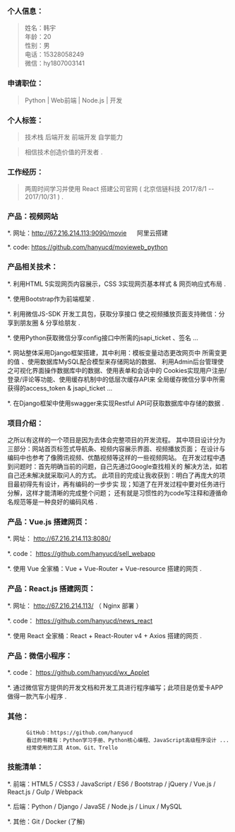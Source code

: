  ### 个人信息：

> 姓名：韩宇       
> 年龄：20       
> 性别：男  
> 电话：15328058249           
> 微信：hy1807003141

### 申请职位：

> Python | Web前端 | Node.js | 开发

### 个人标签：

>  技术栈   后端开发   前端开发   自学能力  

> 相信技术创造价值的开发者 .

### 工作经历：

> 两周时间学习并使用 React 搭建公司官网 ( 北京信链科技 2017/8/1 -- 2017/10/31 ) .

### 产品：视频网站

   *. 网址：http://67.216.214.113:9090/movie &nbsp;&nbsp;&nbsp;&nbsp; 阿里云搭建

   *. code:
   			https://github.com/hanyucd/movieweb_python

### 产品相关技术：

   *. 利用HTML 5实现网页内容展示，CSS 3实现网页基本样式 & 网页响应式布局 .

   *. 使用Bootstrap作为前端框架 .

   *. 利用微信JS-SDK 开发工具包，获取分享接口
      使之视频播放页面支持微信：分享到朋友圈 & 分享给朋友 .

   *. 使用Python获取微信分享config接口中所需的jsapi_ticket 、签名 ...

   *. 网站整体采用Django框架搭建，其中利用：模板变量动态更改网页中
      所需变更的值 、使用数据库MySQL配合模型来存储网站的数据、
      利用Admin后台管理使之可视化界面操作数据库中的数据、使用表单和会话中的
      Cookies实现用户注册/登录/评论等功能、使用缓存机制中的低层次缓存API来
      全局缓存微信分享中所需获得的access_token & jsapi_ticket ...

   *. 在Django框架中使用swagger来实现Restful API可获取数据库中存储的数据 .

### 项目介绍：

   之所以有这样的一个项目是因为去体会完整项目的开发流程。
   其中项目设计分为三部分：网站首页标签式导航条、视频内容展示界面、视频播放页面；
   在设计与编码中也参考了像腾讯视频、优酷视频等这样的一些视频网站。
   在开发过程中遇到问题时：首先明确当前的问题，自己先通过Google查找相关的
   解决方法，如若自己还未解决就采取问人的方式。
   此项目的完成让我收获到：明白了再庞大的项目最初得先有设计，再有编码的一步步实
   现；知道了在开发过程中要对任务进行分解，这样才能清晰的完成整个问题；
   还有就是习惯性的为code写注释和遵循命名规范等是一种良好的编码风格 .

### 产品：Vue.js 搭建网页：

   *. 网址： http://67.216.214.113:8080/

   *. code：
 		   https://github.com/hanyucd/sell_webapp

   *. 使用 Vue 全家桶：Vue + Vue-Router + Vue-resource 搭建的网页 .


### 产品：React.js 搭建网页：

   *. 网址： http://67.216.214.113/   （ Nginx 部署 ）

   *. code：
		   https://github.com/hanyucd/news_react

   *. 使用 React 全家桶：React + React-Router v4 + Axios 搭建的网页 .


### 产品：微信小程序：

*. code：
     https://github.com/hanyucd/wx_Applet

*. 通过微信官方提供的开发文档和开发工具进行程序编写；此项目是仿爱卡APP
  做得一款汽车小程序 .

### 其他：

          GitHub：https://github.com/hanyucd  
          看过的书籍有：Python学习手册、Python核心编程、JavaScript高级程序设计 ...
          经常使用的工具 Atom、Git、Trello  

### 技能清单：

*. 前端：HTML5 / CSS3 / JavaScript / ES6 / Bootstrap / jQuery / Vue.js / React.js / Gulp / Webpack

*. 后端：Python / Django / JavaSE / Node.js / Linux / MySQL

*. 其他：Git / Docker (了解)
